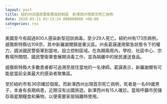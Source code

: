 ```yaml
---
layout: post
title: 紐約州派國民警衛軍設控制區　新澤西州現首宗死亡病例
date: 2020-03-11 03:13:24.000000000 +08:00
categories: rss
---
```


美國至今有超過800人感染新型冠狀病毒，至少29人死亡。紐約州有173宗病例，威徹斯特縣佔108宗，其中新羅謝爾鎮是重災區。州長葛謨運用緊急狀態令下的權力，調派國民警衛軍到當地，設立控制區域。在為期兩周內，學校、社區中心、宗教場所關閉，國民警衛軍會展開消毒工作，並為隔離中的居民運送食品。

威徹斯特縣大多數患者都可追溯至居住當地的一名律師。葛謨表示，新羅謝爾有可能是當前全美最大的感染者聚集區。

至於紐約市有36宗確診個案。而新澤西州出現首宗死亡病例，死者是一名69歲男子，本身有長期病患，近期沒有出國旅遊。新澤西州有15人確診。當局呼籲市民儲存兩星期糧食和藥物，以便需要家居隔離時使用。
